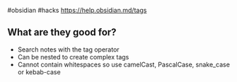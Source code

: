 #obsidian #hacks 
https://help.obsidian.md/tags

## What are they good for?
* Search notes with the tag operator
* Can be nested to create complex tags
* Cannot contain whitespaces so use camelCast, PascalCase, snake_case or kebab-case